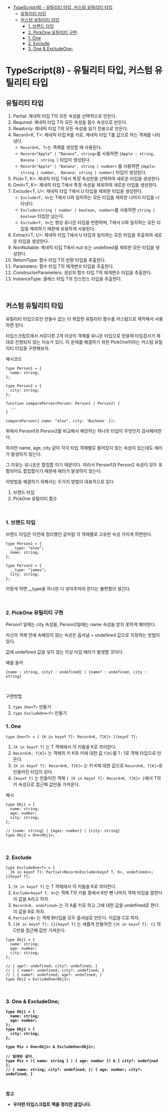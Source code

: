 - [TypeScript(8) - 유틸리티 타입, 커스텀 유틸리티 타입](#typescript8---유틸리티-타입-커스텀-유틸리티-타입)
  - [유틸리티 타입](#유틸리티-타입)
  - [커스텀 유틸리티 타입](#커스텀-유틸리티-타입)
    - [1. 브랜드 타입](#1-브랜드-타입)
    - [2. PickOne 유틸리티 구현](#2-pickone-유틸리티-구현)
    - [1. One](#1-one)
    - [2. Exclude](#2-exclude)
    - [3. One \& ExcludeOne;](#3-one--excludeone)

# TypeScript(8) - 유틸리티 타입, 커스텀 유틸리티 타입

## 유틸리티 타입

1. Partial: 제네릭 타입 T의 모든 속성을 선택적으로 만든다.
2. Required: 제네릭 타입 T의 모든 속성을 필수 속성으로 만든다.
3. Readonly: 제네릭 타입 T의 모든 속성을 읽기 전용으로 만든다.
4. Record<K, T>: 제네릭 타입 K를 키로, 제네릭 타입 T를 값으로 하는 객체를 나타낸다.
   - `Record<K, T>`는 객체를 생성할 때 사용된다.
   - `Record<”Apple” | “Banana”, string>`를 사용하면 `{Apple : string, Banana : string }` 타입이 생성된다.
   - `Record<"Apple" | "Banana", string | number>` 를 사용하면 `{Apple: string | number,  Banana: string | number}` 타입이 생성된다.
5. Pick<T, K>: 제네릭 타입 T에서 특정 속성만을 선택하여 새로운 타입을 생성한다.
6. Omit<T, K>: 제네릭 타입 T에서 특정 속성을 제외하여 새로운 타입을 생성한다.
7. Exclude<T, U>: 제네릭 타입 T에서 U 타입을 제외한 타입을 생성한다.
   - `Exclude<T, U>`는 T에서 U와 일치하는 모든 타입을 제외한 나머지 타입을 나타낸다.
   - `Exclude<string | number | boolean, number>`를 사용하면 `string | boolean` 타입만 남는다.
   - `Exclude<T, U>`는 항상 유니온 타입을 반환하며, T에서 U와 일치하는 모든 타입을 제외하기 때문에 유용하게 사용된다.
8. Extract<T, U>: 제네릭 타입 T에서 U 타입과 일치하는 모든 타입을 추출하여 새로운 타입을 생성한다.
9. NonNullable: 제네릭 타입 T에서 null 또는 undefined를 제외한 모든 타입을 생성한다.
10. ReturnType: 함수 타입 T의 반환 타입을 추출한다.
11. Parameters: 함수 타입 T의 매개변수 타입을 추출한다.
12. ConstructorParameters: 생성자 함수 타입 T의 매개변수 타입을 추출한다.
13. InstanceType: 클래스 타입 T의 인스턴스 타입을 추출한다.

<br>

## 커스텀 유틸리티 타입

유틸리티 타입으로만 만들수 없는 더 복잡한 유틸리티 함수를 커스텀으로 제작해서 사용하면 된다.

타입스크립트에서 서로다른 2개 이상의 객체를 유니온 타입으로 받을때 타입검사가 제대로 진행되지 않는 이슈가 있다. 이 문제를 해결하기 위한 PickOne이라는 커스텀 유틸리티 타입을 구현해보자.

예시코드

```tsx
type Person1 = {
  name: string;
};

type Person2 = {
  city: string;
};

function comparePerson(Person: Person1 | Person2) {
  ...
}

comparePerson({ name: "alex", city: 'Bucheon' });
```

위에서 Person1과 Person2를 비교해서 해당하는 하나의 타입이 무엇인지 검사해야한다.

하지만 name, age, city 같이 각각 타입 객체별로 들어있지 않는 속성이 있는데도 에러가 발생하지 않는다.

그 이유는 유니온은 합집합 이기 때문이다. 따라서 Person1과 Person2 속성이 모두 포함되어도 합집합이기 때문에 에러가 발생하지 않는다.

이방법을 해결하기 위해서는 두가지 방법이 대표적으로 있다

1. 브랜드 타입
2. PickOne 유틸리티 함수

<br>

### 1. 브랜드 타입

브랜드 타입은 이전에 정리했던 글처럼 각 객체별로 고유한 속성 가지게 하면된다.

```tsx
type Person1 = {
  __type: "alex";
  name: string;
};

type Person2 = {
  __type: "james";
  city: string;
};
```

이렇게 하면 \_\_type을 하나한 다 넣어주어야 한다는 불편함이 생긴다.

<br>

### 2. PickOne 유틸리티 구현

Person1 일때는 city 속성을, Person2일때는 name 속성을 받지 못하게 해야한다.

자신의 객체 안에 속해있지 않는 속성은 옵셔널 + undefined 값으로 지정하는 방법이 있다.

값에 undefined 값을 넣지 않는 이상 타입 에러가 발생할 것이다.

예를 들어

```tsx
{name : string, city? : undefined} | {name? : undefined, city : string}
```

<br>

구현방법

1. `type One<T>` 만들기
2. `type ExcludeOne<T>` 만들기

### 1. One<T>

```tsx
type One<T> = { [K in keyof T]: Record<K, T[K]> }[keyof T];
```

1. `[K in keyof T]` 는 T 객체에서 각 키들을 K로 의미한다.
2. `Record<K, T[K]>` 는 객체의 키 K와 키에 대한 값 `T[K]`를 1 : 1로 객체 타입으로 만든다.
3. `[K in keyof T]: Record<K, T[K]>` 는 키 K에 대한 값으로 `Record<K, T[K]>`로 만들어진 타입이 된다.
4. `[keyof T]` 는 만들어진 객체 `{ [K in keyof T]: Record<K, T[K]> }`에서 T의 키 속성으로 접근해 값만을 가져온다.

예시

```tsx
type Obj1 = {
  name: string;
  age: number;
  city: string;
};

// {name: string} | {ages: number} | {city: string}
type Obj2 = One<Obj1>;
```

<br>

### 2. Exclude<T>

```tsx
type ExcludeOne<T> = {
  [K in keyof T]: Partial<Record<Exclude<keyof T, K>, undefined>>;
}[keyof T];
```

1. `[K in keyof T]` 는 T 객체에서 각 키들을 K로 의미한다.
2. `Exclude<keyof T, K>`는 객체 T의 키들 중에서 K만 뺀 나머지 객체 타입을 말한다 이 값을 A라고 하자.
3. `Record<A, undefined>` 는 각 A를 키로 하고 그에 대한 값을 undefined로 한다. 이 값을 B로 하자.
4. `Partial<B>` 는 객체 B타입을 모두 옵셔널로 만든다. 이값을 C로 하자.
5. `{[K in keyof T]: C}[keyof T]` 는 새롭게 만들어진 `{[K in keyof T]: C}` 의 C만을 접근해 값만 가져온다.

```tsx
type Obj1 = {
  name: string;
  age: number;
  city: string;
};

// { age?: undefined; city?: undefined; }
// | { name?: undefined; city?: undefined; }
// | { name?: undefined; age?: undefined; }
type Obj2 = ExcludeOne<Obj1>;
```

<br>

### 3. One<A> & ExcludeOne<B>;

```tsx
type Obj1 = {
  name: string;
  age: number;
};
type Obj2 = {
  city: string;
};

type Mix = One<Obj1> & ExcludeOne<Obj2>;

// 밑에와 같다.
type Mix = ({ name: string } | { age: number }) & { city?: undefined };
// { name: string; city?: undefined; }| { age: number; city?: undefined; }
```

<br>

참고

- 우아한 타입스크립트 책을 정리한 글입니다.